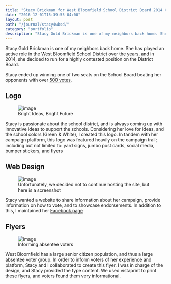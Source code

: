 ```yaml
---
title: "Stacy Brickman for West Bloomfield School District Board 2014 Campaign"
date: "2016-12-01T15:39:55-04:00"
layout: post
path: "/journal/stacy4wbsd/"
category: "portfolio"
description: "Stacy Gold Brickman is one of my neighbors back home. She has played an active role in the West Bloomfield School District over the years, and in 2014, she decided to run for a highly contested position on the District Board."
---
```


Stacy Gold Brickman is one of my neighbors back home. She has played an active
role in the West Bloomfield School District over the years, and in 2014,
she decided to run for a highly contested position on the District Board.

Stacy ended up winning one of two seats on the School Board beating her opponents
with over [500 votes](http://www.theoaklandpress.com/article/OP/20141105/NEWS/141109805). 

## Logo

<figure>
  <img src="{{ site.url }}/images/sgbrickman_logo.png" alt="image">
  <figcaption>Bright Ideas, Bright Future</figcaption>
</figure>

Stacy is passionate about the school district, and is always coming up with innovative
ideas to support the schools. Considering her love for ideas, and the school
colors (Green & White), I created this logo. In tandem with her campaign platform,
this logo was featured heavily on the campaign trail; including but not limited
to: yard signs, jumbo post cards, social media, bumper stickers, and flyers

## Web Design

<figure>
  <img src="{{ site.url }}/images/sgbrickman_website.png" alt="image">
  <figcaption>Unfortunately, we decided not to continue hosting the site, but here is a screenshot</figcaption>
</figure>

Stacy wanted a website to share information about her campaign, provide
information on how to vote, and to showcase endorsements. In addition to this, 
I maintained her [Facebook page](https://www.facebook.com/stacybrickman4wbsd/)

## Flyers

<figure>
  <img src="{{ site.url }}/images/sgbrickman_flyer.png" alt="image">
  <figcaption>Informing absentee voters</figcaption>
</figure>

West Bloomfield has a large senior citizen population, and thus a large absentee 
voter group. In order to inform voters of her experience and platform, Stacy and I 
collaborated to create this flyer. I was in charge of the design, and Stacy 
provided the type content. We used vistaprint to print these flyers, and voters
found them very informational. 